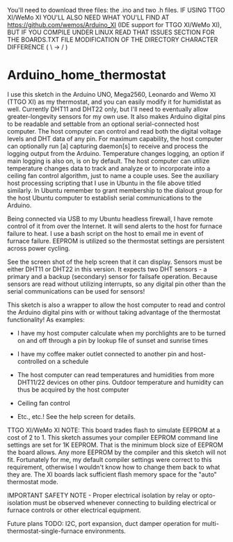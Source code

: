 You'll need to download three files: the .ino and two .h files.  IF USING TTGO XI/WeMo XI YOU'LL ALSO NEED WHAT YOU'LL FIND AT   https://github.com/wemos/Arduino_XI  (IDE support for TTGO XI/WeMo XI), BUT IF YOU COMPILE UNDER LINUX READ THAT ISSUES SECTION FOR THE BOARDS.TXT FILE MODIFICATION OF THE DIRECTORY CHARACTER DIFFERENCE ( \ -> / ) 
# Arduino_home_thermostat
I use this sketch in the Arduino UNO, Mega2560, Leonardo and Wemo XI (TTGO XI) as my thermostat, and you can easily modify it for humidistat as well.  Currently DHT11 and DHT22 only, but I'll need to eventually allow greater-longevity sensors for my own use.  It also makes Arduino digital pins to be readable and settable from an optional serial-connected host computer.  The host computer can control and read both the digital voltage levels and DHT data of any pin.  For maximum capability, the host computer can optionally run [a] capturing daemon[s] to receive and process the logging output from the Arduino.  Temperature changes logging, an option if main logging is also on, is on by default.  The host computer can utilize temperature changes data to track and analyze or to incorporate into a ceiling fan control algorithm, just to name a couple uses.  See the auxiliary host processing scripting that I use in Ubuntu in the file above titled similarly.  In Ubuntu remember to grant membership to the dialout group for the host Ubuntu computer to establish serial communications to the Arduino.

Being connected via USB to my Ubuntu headless firewall, I have remote control of it from over the Internet.  It will send alerts to the host for furnace failure to heat. I use a bash script on the host to email me in event of furnace failure.  EEPROM is utilized so the thermostat settings are persistent across power cycling.

See the screen shot of the help screen that it can display.  Sensors must be either DHT11 or DHT22 in this version.  It expects two DHT sensors - a primary and a backup (secondary) sensor for failsafe operation.  Because sensors are read without utilizing interrupts, so any digital pin other than the serial communications can be used for sensors!  

This sketch is also a wrapper to allow the host computer to read and control the Arduino digital pins with or without taking advantage of the thermostat functionality!  As examples:

-  I have my host computer calculate when my porchlights are to be turned on and off through a pin by lookup file of sunset and sunrise times

-  I have my coffee maker outlet connected to another pin and host-controlled on a schedule 

-  The host computer can read temperatures and humidities from more DHT11/22 devices on other pins.  Outdoor temperature and humidity can thus be acquired by the host computer

-  Ceiling fan control

-  Etc., etc.!  See the help screen for details.

TTGO XI/WeMo XI NOTE:  This board trades flash to simulate EEPROM at a cost of 2 to 1.  This sketch assumes your compiler EEPROM command line settings are set for 1K EEPROM.  That is the minimum block size of EEPROM the board allows.  Any more EEPROM by the compiler and this sketch will not fit.  Fortunately for me, my default compiler settings were correct to this requirement, otherwise I wouldn't know how to change them back to what they are.
    The XI boards lack sufficient flash memory space for the "auto" thermostat mode.

IMPORTANT SAFETY NOTE - Proper electrical isolation by relay or opto-isolation must be observed whenever connecting to building electrical or furnace controls or other electrical equipment.

Future plans TODO: I2C, port expansion, duct damper operation for multi-thermostat-single-furnace environments.
